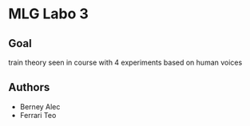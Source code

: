 # MLG Labo 3

## Goal
train theory seen in course with 4 experiments based on human voices

## Authors
* Berney Alec
* Ferrari Teo
